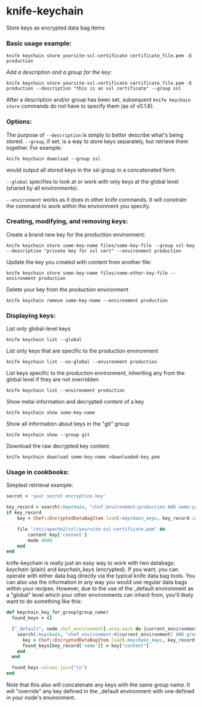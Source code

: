 knife-keychain
==============

Store keys as encrypted data bag items

### Basic usage example:

```console
knife keychain store yoursite-ssl-certificate certificate_file.pem -E production
```

*Add a description and a group for the key:*

```console
knife keychain store yoursite-ssl-certificate certificate_file.pem -E production --description "this is an ssl certificate" --group ssl
```

After a description and/or group has been set, subsequent `knife keychain store` commands do not have to specify them (as of v0.1.6). 

### Options:

The purpose of `--description` is simply to better describe what's being stored. `--group`, if set, is a way to store keys separately, but retrieve them together. For example:

```console
knife keychain download --group ssl
```

would output all stored keys in the ssl group in a concatenated form.

`--global` specifies to look at or work with only keys at the global level (shared by all environments).

`--environment` works as it does in other knife commands. It will constrain the command to work within the environment you specify.

### Creating, modifying, and removing keys:

Create a brand new key for the production environment:

```console
knife keychain store some-key-name files/some-key-file --group ssl-key --description "private key for ssl cert" --environment production
```

Update the key you created with content from another file:

```console
knife keychain store some-key-name files/some-other-key-file --environment production
```

Delete your key from the production environment

```console
knife keychain remove some-key-name --environment production
```

### Displaying keys:

List only global-level keys

```console
knife keychain list --global
```

List only keys that are specific to the production environment

```console
knife keychain list --no-global --environment production
```

List keys specific to the production environment, inheriting any from the global level if they are not overridden

```console
knife keychain list --environment production
```

Show meta-information and decrypted content of a key

```console
knife keychain show some-key-name
```

Show all information about keys in the "git" group

```console
knife keychain show --group git
```

Download the raw decrypted key content:

```console
knife keychain download some-key-name >downloaded-key.pem
```

### Usage in cookbooks:

Simplest retrieval example:

```ruby
secret = 'your secret encryption key'

key_record = search(:keychain, "chef_environment:production AND name:yoursite-ssl-certificate").first
if key_record
	key = Chef::EncryptedDataBagItem.load(:keychain_keys, key_record.id, secret)

	file "/etc/apache2/ssl/yoursite-ssl-certificate.pem" do
		content key['content']
		mode 0600
	end
end
```

knife-keychain is really just an easy way to work with two databags: *keychain* (plain) and *keychain_keys* (encrypted). If you want, you can operate with either data bag directly via the typical knife data bag tools. You can also use the information in any way you would use regular data bags within your recipes. However, due to the use of the _default environment as a "global" level which your other environments can inherit from, you'll likely want to do something like this:

```ruby
def keychain_key_for_group(group_name)
  found_keys = {}

  ["_default", node.chef_environment].uniq.each do |current_environment|
    search(:keychain, "chef_environment:#{current_environment} AND group:#{group_name}").each do |key_record|
      key = Chef::EncryptedDataBagItem.load(:keychain_keys, key_record.id)
      found_keys[key_record['name']] = key["content"]
    end
  end

  found_keys.values.join("\n")
end
```

Note that this also will concatenate any keys with the same group name. It will "override" any key defined in the _default environment with one defined in your node's environment.